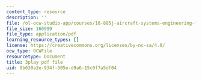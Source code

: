 ```yaml
---
content_type: resource
description: ''
file: /ol-ocw-studio-app/courses/16-885j-aircraft-systems-engineering-fall-2005/9b630a2e934f505ed9a615c0f7a5df04_cDMbBjH8ZSs.pdf
file_size: 160999
file_type: application/pdf
learning_resource_types: []
license: https://creativecommons.org/licenses/by-nc-sa/4.0/
ocw_type: OCWFile
resourcetype: Document
title: 3play pdf file
uid: 9b630a2e-934f-505e-d9a6-15c0f7a5df04
---
```

